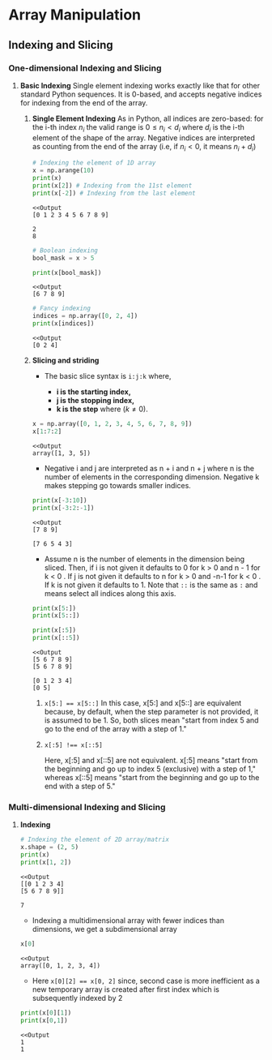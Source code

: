# Array Manipulation

## Indexing and Slicing

### One-dimensional Indexing and Slicing

1. **Basic Indexing**
Single element indexing works exactly like that for other standard Python sequences. It is 0-based, and accepts negative indices for indexing from the end of the array.

   1. **Single Element Indexing**
        As in Python, all indices are zero-based: for the i-th index $`n_i`$ the valid range is $`0\leq n_{i}\lt d_{i}`$ where $`d_{i}`$ is the i-th element of the shape of the array. Negative indices are interpreted as counting from the end of the array (i.e, if $`{n}_{i}\lt 0`$, it means $`n_{i}+d_{i}`$)

        ```python
        # Indexing the element of 1D array
        x = np.arange(10)
        print(x)
        print(x[2]) # Indexing from the 11st element
        print(x[-2]) # Indexing from the last element
        ```

        ```output
        <<Output
        [0 1 2 3 4 5 6 7 8 9]

        2
        8
        ```

        ```python
        # Boolean indexing
        bool_mask = x > 5

        print(x[bool_mask])
        ```

        ```output
        <<Output
        [6 7 8 9]
        ```

        ```python
        # Fancy indexing
        indices = np.array([0, 2, 4])
        print(x[indices])
        ```

        ```output
        <<Output
        [0 2 4]
        ```

   2. **Slicing and striding**
        - The basic slice syntax is `i:j:k` where,
  
            - **i is the starting index,**
            - **j is the stopping index,**
            - **k is the step** where ($`k\neq0`$).

        ```python
        x = np.array([0, 1, 2, 3, 4, 5, 6, 7, 8, 9])
        x[1:7:2]
        ```

        ```output
        <<Output
        array([1, 3, 5])
        ```

        - Negative i and j are interpreted as n + i and n + j where n is the number of elements in the corresponding dimension. Negative k makes stepping go towards smaller indices.
  
        ```python
        print(x[-3:10])
        print(x[-3:2:-1])
        ```

        ```output
        <<Output
        [7 8 9]

        [7 6 5 4 3]
        ```

       - Assume n is the number of elements in the dimension being sliced. Then, if i is not given it defaults to 0 for k > 0 and n - 1 for k < 0 . If j is not given it defaults to n for k > 0 and -n-1 for k < 0 . If k is not given it defaults to 1. Note that `::` is the same as `:` and means select all indices along this axis.

        ```python
        print(x[5:])
        print(x[5::])

        print(x[:5])
        print(x[::5])
        ```

        ```output
        <<Output
        [5 6 7 8 9]
        [5 6 7 8 9]

        [0 1 2 3 4]
        [0 5]
        ```

        1. `x[5:] == x[5::]`
            In this case, x[5:] and x[5::] are equivalent because, by default, when the step parameter is not provided, it is assumed to be 1. So, both slices mean "start from index 5 and go to the end of the array with a step of 1."

        2. `x[:5] !== x[::5]`

            Here, x[:5] and x[::5] are not equivalent. x[:5] means "start from the beginning and go up to index 5 (exclusive) with a step of 1," whereas x[::5] means "start from the beginning and go up to the end with a step of 5."

### Multi-dimensional Indexing and Slicing

1. **Indexing**

    ```python
    # Indexing the element of 2D array/matrix
    x.shape = (2, 5) 
    print(x)
    print(x[1, 2])
    ```

    ```output
    <<Output
    [[0 1 2 3 4]
    [5 6 7 8 9]]

    7
    ```

   - Indexing a multidimensional array with fewer indices than dimensions, we get a subdimensional array

    ```python
    x[0]
    ```

    ```output
    <<Output
    array([0, 1, 2, 3, 4])
    ```

    - Here `x[0][2] == x[0, 2]` since, second case is more inefficient as a new temporary array is created after first index which is subsequently indexed by 2 

    ```python
    print(x[0][1])
    print(x[0,1])
    ```

    ```output
    <<Output
    1
    1
    ```
